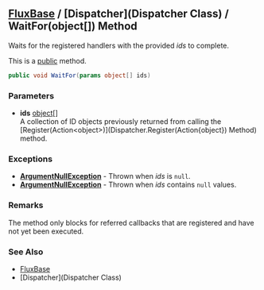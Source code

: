 [FluxBase](index) / [Dispatcher](Dispatcher Class) / WaitFor(object\[\]) Method
--------------------------------------------------------------------------------

Waits for the registered handlers with the provided _ids_ to complete.

This is a [public](https://docs.microsoft.com/dotnet/csharp/language-reference/keywords/public) method.

```c#
public void WaitFor(params object[] ids)
```

### Parameters
* __ids__ [object](https://docs.microsoft.com/dotnet/api/system.object)\[\]  
A collection of ID objects previously returned from calling the [Register(Action\<object\>)](Dispatcher.Register(Action{object}) Method) method.

### Exceptions
* __[ArgumentNullException](https://docs.microsoft.com/dotnet/api/system.argumentnullexception)__ - Thrown when _ids_ is `null`.
* __[ArgumentNullException](https://docs.microsoft.com/dotnet/api/system.argumentnullexception)__ - Thrown when _ids_ contains `null` values.

### Remarks
The method only blocks for referred callbacks that are registered and have not yet been executed.

### See Also
* [FluxBase](index)
* [Dispatcher](Dispatcher Class)